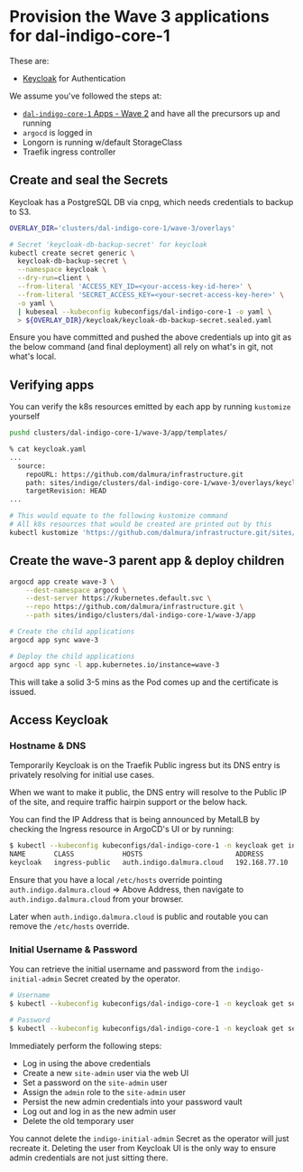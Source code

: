 # Provision the Wave 3 applications for dal-indigo-core-1

These are:
* [Keycloak](https://github.com/keycloak/keycloak) for Authentication

We assume you've followed the steps at:
* [`dal-indigo-core-1` Apps - Wave 2](INDIGO-CORE-1-APPS-WAVE-2.md) and have all the precursors up and running
* `argocd` is logged in
* Longorn is running w/default StorageClass
* Traefik ingress controller

## Create and seal the Secrets
Keycloak has a PostgreSQL DB via cnpg, which needs credentials to backup to S3.
```bash
OVERLAY_DIR='clusters/dal-indigo-core-1/wave-3/overlays'

# Secret 'keycloak-db-backup-secret' for keycloak
kubectl create secret generic \
  keycloak-db-backup-secret \
  --namespace keycloak \
  --dry-run=client \
  --from-literal 'ACCESS_KEY_ID=<your-access-key-id-here>' \
  --from-literal 'SECRET_ACCESS_KEY=<your-secret-access-key-here>' \
  -o yaml \
  | kubeseal --kubeconfig kubeconfigs/dal-indigo-core-1 -o yaml \
  > ${OVERLAY_DIR}/keycloak/keycloak-db-backup-secret.sealed.yaml
```

Ensure you have committed and pushed the above credentials up into git as the below command (and final deployment) all rely on what's in git, not what's local.

## Verifying apps

You can verify the k8s resources emitted by each app by running `kustomize` yourself
```bash
pushd clusters/dal-indigo-core-1/wave-3/app/templates/

% cat keycloak.yaml
...
  source:
    repoURL: https://github.com/dalmura/infrastructure.git
    path: sites/indigo/clusters/dal-indigo-core-1/wave-3/overlays/keycloak
    targetRevision: HEAD
...

# This would equate to the following kustomize command
# All k8s resources that would be created are printed out by this
kubectl kustomize 'https://github.com/dalmura/infrastructure.git/sites/indigo/clusters/dal-indigo-core-1/wave-3/overlays/keycloak?ref=HEAD'
```

## Create the wave-3 parent app & deploy children
```bash
argocd app create wave-3 \
    --dest-namespace argocd \
    --dest-server https://kubernetes.default.svc \
    --repo https://github.com/dalmura/infrastructure.git \
    --path sites/indigo/clusters/dal-indigo-core-1/wave-3/app

# Create the child applications
argocd app sync wave-3

# Deploy the child applications
argocd app sync -l app.kubernetes.io/instance=wave-3
```

This will take a solid 3-5 mins as the Pod comes up and the certificate is issued.

## Access Keycloak

### Hostname & DNS
Temporarily Keycloak is on the Traefik Public ingress but its DNS entry is privately resolving for initial use cases.

When we want to make it public, the DNS entry will resolve to the Public IP of the site, and require traffic hairpin support or the below hack.

You can find the IP Address that is being announced by MetalLB by checking the Ingress resource in ArgoCD's UI or by running:
```bash
$ kubectl --kubeconfig kubeconfigs/dal-indigo-core-1 -n keycloak get ingress
NAME       CLASS            HOSTS                       ADDRESS         PORTS     AGE
keycloak   ingress-public   auth.indigo.dalmura.cloud   192.168.77.10   80, 443   71m
```

Ensure that you have a local `/etc/hosts` override pointing `auth.indigo.dalmura.cloud` => Above Address, then navigate to `auth.indigo.dalmura.cloud` from your browser.

Later when `auth.indigo.dalmura.cloud` is public and routable you can remove the `/etc/hosts` override.

### Initial Username & Password
You can retrieve the initial username and password from the `indigo-initial-admin` Secret created by the operator.

```bash
# Username
$ kubectl --kubeconfig kubeconfigs/dal-indigo-core-1 -n keycloak get secret indigo-initial-admin -o jsonpath='{.data.username}' | base64 -d | sed 's/$/\n/g'

# Password
$ kubectl --kubeconfig kubeconfigs/dal-indigo-core-1 -n keycloak get secret indigo-initial-admin -o jsonpath='{.data.password}' | base64 -d | sed 's/$/\n/g'
```

Immediately perform the following steps:
* Log in using the above credentials
* Create a new `site-admin` user via the web UI
* Set a password on the `site-admin` user
* Assign the `admin` role to the `site-admin` user
* Persist the new admin credentials into your password vault
* Log out and log in as the new admin user
* Delete the old temporary user

You cannot delete the `indigo-initial-admin` Secret as the operator will just recreate it. Deleting the user from Keycloak UI is the only way to ensure admin credentials are not just sitting there.
